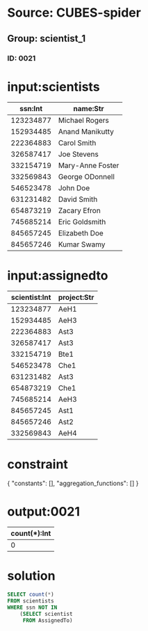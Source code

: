 # Source: CUBES-spider
## Group: scientist_1
### ID: 0021

# input:scientists

| ssn:Int | name:Str |
|---|---|
| 123234877 | Michael Rogers |
| 152934485 | Anand Manikutty |
| 222364883 | Carol Smith |
| 326587417 | Joe Stevens |
| 332154719 | Mary-Anne Foster |
| 332569843 | George ODonnell |
| 546523478 | John Doe |
| 631231482 | David Smith |
| 654873219 | Zacary Efron |
| 745685214 | Eric Goldsmith |
| 845657245 | Elizabeth Doe |
| 845657246 | Kumar Swamy |

# input:assignedto

| scientist:Int | project:Str |
|---|---|
| 123234877 | AeH1 |
| 152934485 | AeH3 |
| 222364883 | Ast3 |
| 326587417 | Ast3 |
| 332154719 | Bte1 |
| 546523478 | Che1 |
| 631231482 | Ast3 |
| 654873219 | Che1 |
| 745685214 | AeH3 |
| 845657245 | Ast1 |
| 845657246 | Ast2 |
| 332569843 | AeH4 |

# constraint

{
  "constants": [],
  "aggregation_functions": []
}

# output:0021

| count(*):Int |
|---|
| 0 |

# solution

```sql
SELECT count(*)
FROM scientists
WHERE ssn NOT IN
    (SELECT scientist
     FROM AssignedTo)
```
